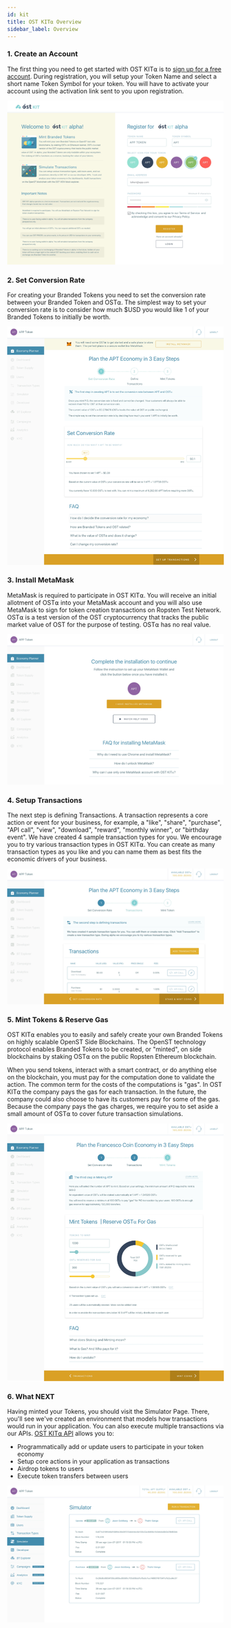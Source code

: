 ```yaml
---
id: kit
title: OST KIT⍺ Overview
sidebar_label: Overview
---
```


###  1. Create an Account
The first thing you need to get started with OST KIT⍺ is to [<u>sign up for a free account</u>](https://kit.ost.com/sign-up). During registration, you will setup your Token Name and select a short name Token Symbol for your token. You will have to activate your account using the activation link sent to you upon registration.

![Register](assets/Register.jpg)

###  2. Set Conversion Rate
For creating your Branded Tokens you need to set the conversion rate between your Branded Token and OST⍺. The simplest way to set your conversion rate is to consider how much $USD you would like 1 of your Branded Tokens to initially be worth.

![setconversion](assets/SetConversionRate.jpg)

###  3. Install MetaMask
MetaMask is required to participate in OST KIT⍺. You will receive an initial allotment of OST⍺ into your MetaMask account and you will also use MetaMask to sign for token creation transactions on Ropsten Test Network.  OST⍺ is a test version of the OST cryptocurrency that tracks the public market value of OST for the purpose of testing. OST⍺ has no real value.

![MetaMaskInstalled](assets/metamask_installed-1.jpg)

###  4. Setup Transactions
The next step is defining Transactions. A transaction represents a core action or event for your business, for example, a "like", "share", "purchase", "API call", "view", "download", "reward", "monthly winner", or "birthday event".  We have created 4 sample transaction types for you. We encourage you to try various transaction types in OST KIT⍺. You can create as many transaction types as you like and you can name them as best fits the economic drivers of your business.

![setupTransactions](assets/Setup_Transactions.jpg)

###  5. Mint Tokens & Reserve Gas
OST KIT⍺ enables you to easily and safely create your own Branded Tokens on highly scalable OpenST Side Blockchains. The OpenST technology protocol enables Branded Tokens to be created, or "minted", on side blockchains by staking OST⍺ on the public Ropsten Ethereum blockchain.

When you send tokens, interact with a smart contract, or do anything else on the blockchain, you must pay for the computation done to validate the action. The common term for the costs of the computations is "gas". In OST KIT⍺ the company pays the gas for each transaction. In the future, the company could also choose to have its customers pay for some of the gas. Because the company pays the gas charges, we require you to set aside a small amount of OST⍺ to cover future transaction simulations. 
       
![stakeNmint](assets/Stake&Mint.jpg)
 
### 6. What NEXT
Having minted your Tokens, you should visit the Simulator Page. There, you'll see we've created an environment that models how transactions would run in your application. You can also execute multiple transactions via our APIs. [<u>OST KIT⍺ API</u>](2_00_API_OVERVIEW.md) allows you to:     
* Programmatically add or update users to participate in your token economy
* Setup core actions in your application as transactions
* Airdrop tokens to users
* Execute token transfers between users
	
![simulator](assets/Simulator.jpg)                                
